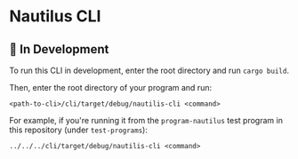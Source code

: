 # Nautilus CLI

## 🚧 In Development

To run this CLI in development, enter the root directory and run `cargo build`.   
   
Then, enter the root directory of your program and run:
```shell
<path-to-cli>/cli/target/debug/nautilis-cli <command>
```
For example, if you're running it from the `program-nautilus` test program in this repository (under `test-programs`):
```shell
../../../cli/target/debug/nautilis-cli <command>
```